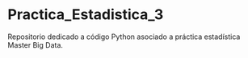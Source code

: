 # Practica_Estadistica_3
Repositorio dedicado a código Python asociado a práctica estadística Master Big Data.
